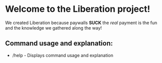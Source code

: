 # Welcome to the Liberation project!

We created Liberation because paywalls **SUCK** the *real* payment is the fun and the knowledge we gathered along the way!

## Command usage and explanation:
- /help \- Displays command usage and explanation
